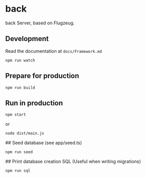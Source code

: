 # back

back Server, based on Flugzeug.

## Development

Read the documentation at ``docs/Framework.md``

```
npm run watch
```

## Prepare for production

```
npm run build
```

## Run in production 

```
npm start
```

or

```
node dist/main.js
```

## Seed database (see app/seed.ts)

```
npm run seed
```

## Print database creation SQL (Useful when writing migrations)

```
npm run sql
```
